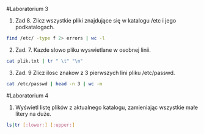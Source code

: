 #Laboratorium 3

1. Zad 8. Zlicz wszystkie pliki znajdujące się w katalogu /etc i jego podkatalogach.
```sh
find /etc/ -type f 2> errors | wc -l
```

2. Zad. 7. Kazde slowo pliku wyswietlane w osobnej linii.
```sh
cat plik.txt | tr " \t" "\n"
```                                              
3. Zad. 9 Zlicz ilosc znakow z 3 pierwszych lini pliku /etc/passwd.
```sh
cat /etc/passwd | head -n 3 | wc -m
```

#Laboratorium 4

1. Wyświetl listę plików z aktualnego katalogu, zamieniając wszystkie małe litery na duże.
```sh
ls|tr [:lower:] [:upper:]
```
